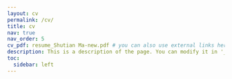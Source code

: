 ```yaml
---
layout: cv
permalink: /cv/
title: cv
nav: true
nav_order: 5
cv_pdf: resume_Shutian Ma-new.pdf # you can also use external links here
description: This is a description of the page. You can modify it in '_pages/cv.md'. You can also change or remove the top pdf download button.
toc:
  sidebar: left
---
```


